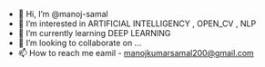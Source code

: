 - 👋 Hi, I’m @manoj-samal
- 👀 I’m interested in ARTIFICIAL INTELLIGENCY , OPEN_CV , NLP
- 🌱 I’m currently learning DEEP LEARNING
- 💞️ I’m looking to collaborate on ...
- 📫 How to reach me eamil - manojkumarsamal200@gmail.com

<!---
manoj-samal/manoj-samal is a ✨ special ✨ repository because its `README.md` (this file) appears on your GitHub profile.
You can click the Preview link to take a look at your changes.
--->
